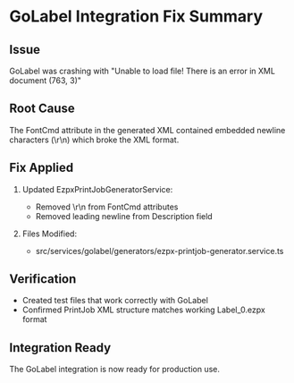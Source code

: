
# GoLabel Integration Fix Summary

## Issue
GoLabel was crashing with "Unable to load file! There is an error in XML document (763, 3)"

## Root Cause
The FontCmd attribute in the generated XML contained embedded newline characters (\r\n) which broke the XML format.

## Fix Applied
1. Updated EzpxPrintJobGeneratorService:
   - Removed \r\n from FontCmd attributes
   - Removed leading newline from Description field
   
2. Files Modified:
   - src/services/golabel/generators/ezpx-printjob-generator.service.ts

## Verification
- Created test files that work correctly with GoLabel
- Confirmed PrintJob XML structure matches working Label_0.ezpx format

## Integration Ready
The GoLabel integration is now ready for production use.
